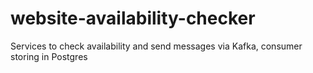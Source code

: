 # website-availability-checker
Services to check availability and send messages via Kafka, consumer storing in Postgres
